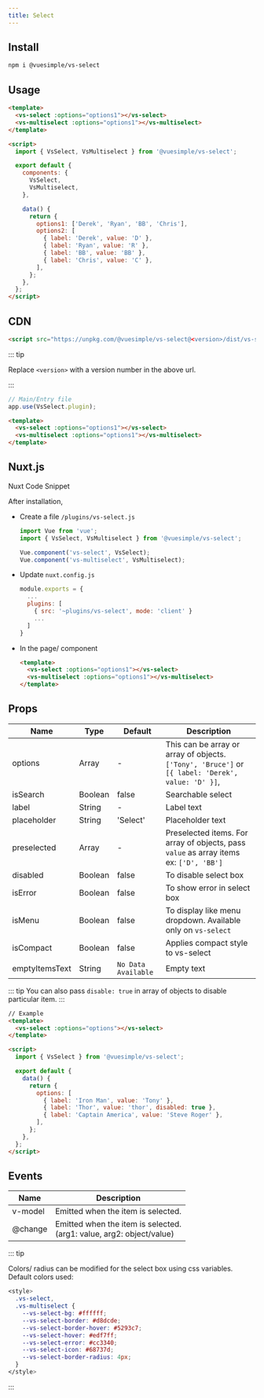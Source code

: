 ```yaml
---
title: Select
---
```


<masthead title="Select" description="A simple vue select. Perfect for all your select / dropdown scenarios.">
  <component-links
    codesandbox="https://codesandbox.io/s/vs-select-4ek10"
    github="https://github.com/ashwinkshenoy/vue-simple/tree/master/packages/vs-select"
    packageName="@vuesimple/vs-select">
  </component-links>
</masthead>

## Install

```bash
npm i @vuesimple/vs-select
```

## Usage

```html
<template>
  <vs-select :options="options1"></vs-select>
  <vs-multiselect :options="options1"></vs-multiselect>
</template>

<script>
  import { VsSelect, VsMultiselect } from '@vuesimple/vs-select';

  export default {
    components: {
      VsSelect,
      VsMultiselect,
    },

    data() {
      return {
        options1: ['Derek', 'Ryan', 'BB', 'Chris'],
        options2: [
          { label: 'Derek', value: 'D' },
          { label: 'Ryan', value: 'R' },
          { label: 'BB', value: 'BB' },
          { label: 'Chris', value: 'C' },
        ],
      };
    },
  };
</script>
```

## CDN

```html
<script src="https://unpkg.com/@vuesimple/vs-select@<version>/dist/vs-select.min.js"></script>
```

::: tip

Replace `<version>` with a version number in the above url.

:::

```javascript
// Main/Entry file
app.use(VsSelect.plugin);
```

```html
<template>
  <vs-select :options="options1"></vs-select>
  <vs-multiselect :options="options1"></vs-multiselect>
</template>
```

## Nuxt.js

Nuxt Code Snippet

After installation,

- Create a file `/plugins/vs-select.js`

  ```javascript
  import Vue from 'vue';
  import { VsSelect, VsMultiselect } from '@vuesimple/vs-select';

  Vue.component('vs-select', VsSelect);
  Vue.component('vs-multiselect', VsMultiselect);
  ```

- Update `nuxt.config.js`

  ```javascript
  module.exports = {
    ...
    plugins: [
      { src: '~plugins/vs-select', mode: 'client' }
      ...
    ]
  }
  ```

- In the page/ component

  ```html
  <template>
    <vs-select :options="options1"></vs-select>
    <vs-multiselect :options="options1"></vs-multiselect>
  </template>
  ```

## Props

| Name           | Type    | Default             | Description                                                                                       |
| -------------- | ------- | ------------------- | ------------------------------------------------------------------------------------------------- |
| options        | Array   | -                   | This can be array or array of objects. `['Tony', 'Bruce']` or `[{ label: 'Derek', value: 'D' }]`, |
| isSearch       | Boolean | false               | Searchable select                                                                                 |
| label          | String  | -                   | Label text                                                                                        |
| placeholder    | String  | 'Select'            | Placeholder text                                                                                  |
| preselected    | Array   | -                   | Preselected items. For array of objects, pass `value` as array items ex: `['D', 'BB']`            |
| disabled       | Boolean | false               | To disable select box                                                                             |
| isError        | Boolean | false               | To show error in select box                                                                       |
| isMenu         | Boolean | false               | To display like menu dropdown. Available only on `vs-select`                                      |
| isCompact      | Boolean | false               | Applies compact style to vs-select                                                                |
| emptyItemsText | String  | `No Data Available` | Empty text                                                                                        |

::: tip
You can also pass `disable: true` in array of objects to disable particular item.
:::

```html
// Example
<template>
  <vs-select :options="options"></vs-select>
</template>

<script>
  import { VsSelect } from '@vuesimple/vs-select';

  export default {
    data() {
      return {
        options: [
          { label: 'Iron Man', value: 'Tony' },
          { label: 'Thor', value: 'thor', disabled: true },
          { label: 'Captain America', value: 'Steve Roger' },
        ],
      };
    },
  };
</script>
```

## Events

| Name    | Description                                                                |
| ------- | -------------------------------------------------------------------------- |
| v-model | Emitted when the item is selected.                                         |
| @change | Emitted when the item is selected. <br />(arg1: value, arg2: object/value) |

::: tip

Colors/ radius can be modified for the select box using css variables.
Default colors used:

```css
<style>
  .vs-select,
  .vs-multiselect {
    --vs-select-bg: #ffffff;
    --vs-select-border: #d8dcde;
    --vs-select-border-hover: #5293c7;
    --vs-select-hover: #edf7ff;
    --vs-select-error: #cc3340;
    --vs-select-icon: #68737d;
    --vs-select-border-radius: 4px;
  }
</style>
```

:::
